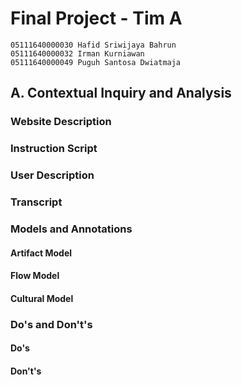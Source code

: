 # Final Project - Tim A

```
05111640000030 Hafid Sriwijaya Bahrun
05111640000032 Irman Kurniawan
05111640000049 Puguh Santosa Dwiatmaja
```

## A. Contextual Inquiry and Analysis
### Website Description

### Instruction Script

### User Description

### Transcript

### Models and Annotations

#### Artifact Model

#### Flow Model

#### Cultural Model

### Do's and Don't's

#### Do's

#### Don't's
